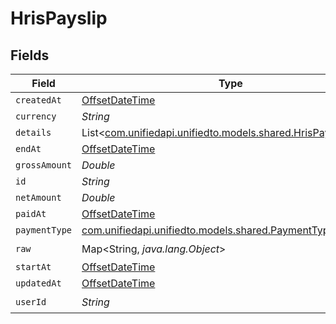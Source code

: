 # HrisPayslip


## Fields

| Field                                                                                                      | Type                                                                                                       | Required                                                                                                   | Description                                                                                                |
| ---------------------------------------------------------------------------------------------------------- | ---------------------------------------------------------------------------------------------------------- | ---------------------------------------------------------------------------------------------------------- | ---------------------------------------------------------------------------------------------------------- |
| `createdAt`                                                                                                | [OffsetDateTime](https://docs.oracle.com/javase/8/docs/api/java/time/OffsetDateTime.html)                  | :heavy_minus_sign:                                                                                         | N/A                                                                                                        |
| `currency`                                                                                                 | *String*                                                                                                   | :heavy_minus_sign:                                                                                         | N/A                                                                                                        |
| `details`                                                                                                  | List<[com.unifiedapi.unifiedto.models.shared.HrisPayslipDetail](../../models/shared/HrisPayslipDetail.md)> | :heavy_minus_sign:                                                                                         | N/A                                                                                                        |
| `endAt`                                                                                                    | [OffsetDateTime](https://docs.oracle.com/javase/8/docs/api/java/time/OffsetDateTime.html)                  | :heavy_minus_sign:                                                                                         | N/A                                                                                                        |
| `grossAmount`                                                                                              | *Double*                                                                                                   | :heavy_minus_sign:                                                                                         | N/A                                                                                                        |
| `id`                                                                                                       | *String*                                                                                                   | :heavy_minus_sign:                                                                                         | N/A                                                                                                        |
| `netAmount`                                                                                                | *Double*                                                                                                   | :heavy_minus_sign:                                                                                         | N/A                                                                                                        |
| `paidAt`                                                                                                   | [OffsetDateTime](https://docs.oracle.com/javase/8/docs/api/java/time/OffsetDateTime.html)                  | :heavy_minus_sign:                                                                                         | N/A                                                                                                        |
| `paymentType`                                                                                              | [com.unifiedapi.unifiedto.models.shared.PaymentType](../../models/shared/PaymentType.md)                   | :heavy_minus_sign:                                                                                         | N/A                                                                                                        |
| `raw`                                                                                                      | Map<String, *java.lang.Object*>                                                                            | :heavy_check_mark:                                                                                         | N/A                                                                                                        |
| `startAt`                                                                                                  | [OffsetDateTime](https://docs.oracle.com/javase/8/docs/api/java/time/OffsetDateTime.html)                  | :heavy_minus_sign:                                                                                         | N/A                                                                                                        |
| `updatedAt`                                                                                                | [OffsetDateTime](https://docs.oracle.com/javase/8/docs/api/java/time/OffsetDateTime.html)                  | :heavy_minus_sign:                                                                                         | N/A                                                                                                        |
| `userId`                                                                                                   | *String*                                                                                                   | :heavy_check_mark:                                                                                         | N/A                                                                                                        |